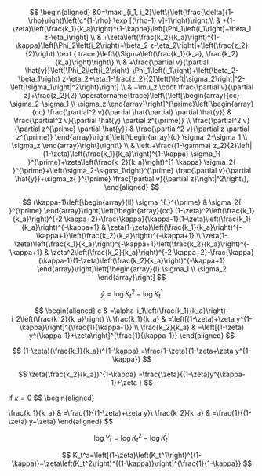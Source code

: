 




$$
\begin{aligned}
&0=\max _{i_1, i_2}\left\{\left(\frac{\delta}{1-\rho}\right)\left(c^{1-\rho} \exp [(\rho-1) v]-1\right)\right.\\
& +(1-\zeta)\left(\frac{k_1}{k_a}\right)^{1-\kappa}\left[\Phi_1\left(i_1\right)+\beta_1 z-\eta_1\right] \\
& +\zeta\left(\frac{k_2}{k_a}\right)^{1-\kappa}\left[\Phi_2\left(i_2\right)+\beta_2 z-\eta_2\right]+\left(\frac{z_2}{2}\right) \text { trace }\left\{\Sigma\left(\frac{k_1}{k_a}, \frac{k_2}{k_a}\right)\right\} \\
& +\frac{\partial v}{\partial \hat{y}}\left[\Phi_2\left(i_2\right)-\Phi_1\left(i_1\right)+\left(\beta_2-\beta_1\right) z-\eta_2+\eta_1-\frac{z_2}{2}\left(\left|\sigma_2\right|^2-\left|\sigma_1\right|^2\right)\right] \\
& +\mu_z \cdot \frac{\partial v}{\partial z}+\frac{z_2}{2} \operatorname{trace}\left\{\left[\begin{array}{cc}
\sigma_2-\sigma_1 \\
\sigma_z
\end{array}\right]^{\prime}\left[\begin{array}{cc}
\frac{\partial^2 v}{\partial \hat{\partial} \partial \hat{y}} & \frac{\partial^2 v}{\partial \hat{y} \partial z^{\prime}} \\
\frac{\partial^2 v}{\partial z^{\prime} \partial \hat{y}} & \frac{\partial^2 v}{\partial z \partial z^{\prime}}
\end{array}\right]\left[\begin{array}{c}
\sigma_2-\sigma_1 \\
\sigma_z
\end{array}\right]\right\} \\
& \left.+\frac{(1-\gamma) z_2}{2}\left|(1-\zeta)\left(\frac{k_1}{k_a}\right)^{1-\kappa} \sigma_1{ }^{\prime}+\zeta\left(\frac{k_2}{k_a}\right)^{1-\kappa} \sigma_2{ }^{\prime}+\left(\sigma_2-\sigma_1\right)^{\prime} \frac{\partial v}{\partial \hat{y}}+\sigma_z{ }^{\prime} \frac{\partial v}{\partial z}\right|^2\right\},
\end{aligned}
$$



$$
(\kappa-1)\left[\begin{array}{ll}
\sigma_1{ }^{\prime} & \sigma_2{ }^{\prime}
\end{array}\right]\left[\begin{array}{cc}
(1-\zeta)^2\left(\frac{k_1}{k_a}\right)^{-2 \kappa+2}-\frac{\kappa}{\kappa-1}(1-\zeta)\left(\frac{k_1}{k_a}\right)^{-\kappa+1} & \zeta(1-\zeta)\left(\frac{k_1}{k_a}\right)^{-\kappa+1}\left(\frac{k_2}{k_a}\right)^{-\kappa+1} \\
\zeta(1-\zeta)\left(\frac{k_1}{k_a}\right)^{-\kappa+1}\left(\frac{k_2}{k_a}\right)^{-\kappa+1} & \zeta^2\left(\frac{k_2}{k_a}\right)^{-2 \kappa+2}-\frac{\kappa}{\kappa-1}(1-\zeta)\left(\frac{k_2}{k_a}\right)^{-\kappa+1}
\end{array}\right]\left[\begin{array}{l}
\sigma_1 \\
\sigma_2
\end{array}\right]
$$

$$
\hat{y}=\log K_t^2-\log K_t^1
$$

$$
\begin{aligned}
c & =\alpha-i_1\left(\frac{k_1}{k_a}\right)-i_2\left(\frac{k_2}{k_a}\right) \\
\frac{k_1}{k_a} & =\left[(1-\zeta)+\zeta y^{1-\kappa}\right]^{\frac{1}{\kappa-1}} \\
\frac{k_2}{k_a} & =\left[(1-\zeta) y^{\kappa-1}+\zeta\right]^{\frac{1}{\kappa-1}}
\end{aligned}
$$

$$
(1-\zeta)(\frac{k_1}{k_a})^{1-\kappa} =\frac{1-\zeta}{1-\zeta+\zeta y^{1-\kappa}}
$$

$$
\zeta(\frac{k_2}{k_a})^{1-\kappa} =\frac{\zeta}{(1-\zeta)y^{\kappa-1}+\zeta }
$$




If $\kappa = 0$
$$
\begin{aligned}

\frac{k_1}{k_a} & =\frac{1}{(1-\zeta)+\zeta y}\\
\frac{k_2}{k_a} & =\frac{1}{(1-\zeta) y+\zeta}
\end{aligned}
$$

$$
\log Y_t=\log K_t^2-\log K_t^1
$$

$$
K_t^a=\left[(1-\zeta)\left(K_t^1\right)^{(1-\kappa)}+\zeta\left(K_t^2\right)^{(1-\kappa)}\right]^{\frac{1}{1-\kappa}}
$$
